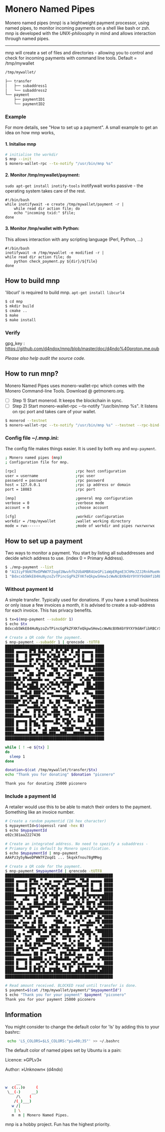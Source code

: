 # Monero Named Pipes

Monero named pipes (mnp) is a leightweight payment processor, using named pipes, to monitor incoming payments on 
a shell like bash or zsh. mnp is developed with the *UNIX-philosophy* in mind and allows interaction through named pipes.

------

mnp will create a set of files and directories - allowing you to control and check for incoming payments with command line tools.
Default = /tmp/mywallet


```bash
/tmp/mywallet/

├── transfer
│   ├── subaddress1
│   └── subaddress2
└── payment
    ├── paymentID1
    └── paymentID2
```

### Example

For more details, see "How to set up a payment".
A small example to get an idea on how mnp works,

#### 1. Initalise mnp

```bash
# initialise the workdir
$ mnp --init
$ monero-wallet-rpc --tx-notify "/usr/bin/mnp %s"
```
#### 2. Monitor /tmp/mywallet/payment:

```sudo apt-get install inotify-tools```
inotifywait works passive - the operating system takes care of the rest.

    #!/bin/bash
    while inotifywait -e create /tmp/mywallet/payment -r | 
        while read dir action file; do
        echo "incoming txid:" $file;
    done

#### 3. Monitor /tmp/wallet with Python:

This allows interaction with any scripting language (Perl, Python, ...)

    #!/bin/bash
    inotifywait -m /tmp/mywallet -e modified -r |
    while read dir action file; do
        python check_payment.py ${dir}/${file}
    done

## How to build mnp

'libcurl' is required to build mnp. `apt-get install libcurl4`

```bash
$ cd mnp
$ mkdir build
$ cmake ..
$ make
$ make install
```

### Verify

gpg_key : https://github.com/d4ndox/mnp/blob/master/doc/d4ndo%40proton.me.pub

*Please also help audit the source code.*


## How to run mnp?

 Monero Named Pipes uses monero-wallet-rpc which comes with the Monero Command-line Tools. Download @ getmonero.org.
 
- [ ] Step 1) Start monerod. It keeps the blockchain in sync.
- [ ] Step 2) Start monero-wallet-rpc --tx-notify "/usr/bin/mnp %s". It listens on rpc port and takes care of your wallet.

```bash
$ monerod --testnet
$ monero-wallet-rpc --tx-notify "/usr/bin/mnp %s" --testnet --rpc-bind-ip 127.0.0.1 --rpc-bind-port 18083 --rpc-login username:password --wallet-file mywallet --prompt-for-password
```

### Config file ~/.mnp.ini:

The config file makes things easier. It is used by both `mnp` and `mnp-payment`.

```bash
; Monero named pipes (mnp)
; Configuration file for mnp.

[rpc]                           ;rpc host configuration
user = username                 ;rpc user
password = password             ;rpc password
host = 127.0.0.1                ;rpc ip address or domain
port = 18083                    ;rpc port 

[mnp]                           ;general mnp configuration
verbose = 0                     ;verbose mode
account = 0                     ;choose account

[cfg]                           ;workdir configuration
workdir = /tmp/mywallet         ;wallet working directory
mode = rwx------                ;mode of workdir and pipes rwxrwxrwx
```

## How to set up a payment

Two ways to monitor a payment. You start by listing all subaddresses and decide which address
to use.
(index 0 = Primary Address).

```bash
$ ./mnp-payment --list
0 "A13iyF9bN7ReDPWW7FZoqd1Nwvhfh2UbAMBR4UeGPi1aWpERgmE3ChMeJZJ2RnkMueHdL7XXwdkQJ5As8XRhTKAhSwjahXd"
1 "Bdxcxb5WkE84HuNyzoZvTPincGgPkZFXKfeQkpwSHew1cWwNcBXN4bY9YXY9dAHfibRBCrX92JwzmASMXsfrRnQqMo3ubLB"
```

### Without payment Id

A simple transfer. Typically used for donations. If you have a small business or only issue a few 
invoices a month, it is advised to create a sub-address for each invoice. This has privacy benefits.

```bash
$ tx=$(mnp-payment --subaddr 1)
$ echo $tx
Bdxcxb5WkE84HuNyzoZvTPincGgPkZFXKfeQkpwSHew1cWwNcBXN4bY9YXY9dAHfibRBCrX92JwzmASMXsfrRnQqMo3ubLB

# Create a QR code for the payment.
$ mnp-payment --subaddr 1 | qrencode -tUTF8
█████████████████████████████████████████████
████ ▄▄▄▄▄ █▀█ █▄█▄ ▄▀ █▄▀▄█▀ █ ▄█ ▄▄▄▄▄ ████
████ █   █ █▀▀▀█ ▀ █▄▀█▄█ ▀▄ ▀ ▄▀█ █   █ ████
████ █▄▄▄█ █▀ █▀▀█▄▀▄▀▀█▄█▀██▀▀ ▄█ █▄▄▄█ ████
████▄▄▄▄▄▄▄█▄▀ ▀▄█ █▄█ ▀▄▀▄▀ █▄█ █▄▄▄▄▄▄▄████
████  ▄▄ █▄   ▀▄▀▀▄  ▀██ ▀▀▀▄▄▄ ▀ ▀ █ █▄█████
████▀▀  ▀ ▄██ ▄█▀█ ▄██ ▀█ ▄▀▄█ ▄███   ▄▄ ████
█████▄█ █▀▄█▄▄▄█▄ ▄▄  ▄▀▀▀▄▄▄█ ▀  ▄▀▄█▄▀█████
████▄█▄▀▄ ▄▄█▀█ ▄▄ ▄▀█▄█▄▀█▀██▀▄▄▄▄█ ██ ▄████
████ █▄▄▀▀▄████▄▀▄▀▄▀▄▄ ▀▄ ▀█ ▄█▀   ▄███▄████
████▄▄ ▀▀█▄█ ███▀▄▀▄▄▄ ▀▀ ▀▀█▄▀ █▄ ▄▀█▄▄ ████
████▄█ █▀▀▄██▀▀█▄▄ ▄ ▀▀▀▀█▀██▄      ▄  ▀█████
██████▀ █▀▄▀▄▄█ ▄█  █▄ ██ ▀▀▀██▄ █ ▀ █▄▄ ████
████ ▄▀▀▀▀▄▄▄██▄▀▄▄▀ ▄█▄▀▄ ▀▄▄ ▄▀▄▄▀█▄█▄▄████
████ █▀ ▄█▄  █▀█▀▄█  ▄██▄ ▀█▀▄ ▄ ▀▀ █▀█▄▄████
████▄█▄█▄▄▄▄ █ █▄▀▄▀▀ ██▀▄ ▀▀█   ▄▄▄ ▀ █ ████
████ ▄▄▄▄▄ █▄▄▀ ▄█▄▄▄▄ █▀ █▀█▄▀▄ █▄█  █▄ ████
████ █   █ █ ██▄ █▄   ▀▀▀▄ ▀█▀▄▄     █▄█▄████
████ █▄▄▄█ █ ▄ ▀ ▄█ ▄███▄ ▀████ ▀▀█▄█▄█▄ ████
████▄▄▄▄▄▄▄█▄▄█▄▄██▄███▄▄███▄▄▄█████▄▄█▄▄████
█████████████████████████████████████████████

while [ ! –e ${tx} ]
do
  sleep 1
done

donation=$(cat /tmp/mywallet/transfer/$tx)
echo "Thank you for donating" $donation "piconero"

Thank you for donating 25000 piconero
```

### Include a payment Id

A retailer would use this to be able to match their orders to the payment.
Something like an invoice number.

```bash
# Create a random paymentid (16 hex character)
$ mypaymentId=$(openssl rand -hex 8)
$ echo $mypaymentId
e02c381aa2227436

# Create an integrated address. No need to spezify a subaddress -
# Priamary 0 is default by Monero spezification.
$ echo $mypaymentId | mnp-payment
AAkPz3y5yNweDPWW7FZoqd1 ... 5kqxkfnou78gMMeg

# Create a QR code for the payment.
$ mnp-payment $mypaymentId | qrencode -tUTF8
█████████████████████████████████████████████████
████ ▄▄▄▄▄ █▀█▄ ▀ ▀ ▄ ▄▄▄▄▀▄█▀▀▀▄ ▀█▄█ ▄▄▄▄▄ ████
████ █   █ █▀▀▀▄▀▄▀█▀▄▄▄▀ ▄█▀▀▀▀▄██▄▄█ █   █ ████
████ █▄▄▄█ █▀█ ▀▄ █ ▀▀▄█▀ ▀▄█▄█▀   █▄█ █▄▄▄█ ████
████▄▄▄▄▄▄▄█▄█▄▀ █▄▀▄█▄█▄▀ █▄█▄█▄█ █ █▄▄▄▄▄▄▄████
████▄   ▄█▄  ▄█ ▀▄▀  ▄▀█ ▄▄██ ▀█▀▄▀█▀▄▀ ▀▄▀▄█████
████ ▀▄█  ▄▄ ██▄▄█▀▄██▄█ ▀██▄▄▄ ██▄▀ ██▀█ ▄█▀████
████▄▄▀▄█▄▄█▀▀▀█▄█▀▀▀▀▄█▀ █▀▄▄▄█▀ ▀█ ▀█▄▀▄▀▀▀████
████ ▄▄▀ █▄██ ▀ ▄▄██▀██ ▀▀ ██▄█ █▄████▀██▀███████
██████▀▀▄▀▄█ ▄▀▄▄▀ ▀▀▀▀▄▀▄  ▀▀ █▀ █ ▄▀▀▀ ▄█▄▀████
████▄ ▄▀▄▄▄ ▄█ ██ ▄   ▀███▄▀ ▄ ▄▀█ ▀ ▄█▄▄▀█ █████
████▄█▄▄▀█▄▄█▄ █▀█▄ ▄█▀█▄ ▄█▄▄ ▄ ▄▀▀▀█▀▀ ▄ ▀▄████
████▄   ▀ ▄██▀██▀▄█ ▄███▄ ████  ▄█▄▀███▄ ▀███████
████▀▄█ ▀▄▄▄▀  ▀▄▄▄▄▀▄▄▀ ▀▄▄█▄▄▄ ▄▀█ ▀█ ▀▄  █████
████▄▀▄ ▄█▄▀  ████▀  █▄▀  ▀▀ █ ▄ ▄▀▀ ▄▀  █▄▀█████
████ ▄ ▄ █▄█ █▀█▄▀▀▀▀█▄█▀▄▀█▄▄▀▄ ███ ▄▀   ▄▀█████
████ █▀▀▄▄▄▀█▀▀ ▄▄▄█▀▄▄ ▀ ▀▀█▄█▄▄█▀██▀█▄█ ▄█▀████
████▄██▄▄▄▄▄ ██ █ ▄▀▀▀▀▄ █▀█▄█▄█ ▄▄  ▄▄▄ █▄  ████
████ ▄▄▄▄▄ █▄████ ▄ █ ▀█▄█▄██▄ ▄▀█▀▀ █▄█  ▄▀█████
████ █   █ █  ▄▄▀▀▄▀▄█▀█▄ ▄ ▄▄▀█▀▄▄█▄▄▄ ▄ ▄  ████
████ █▄▄▄█ █ █▄█▀▄▀ ▄▄▄█▄ ▀█ █▀  █▄▀█▀▀▀ ▀█▀█████
████▄▄▄▄▄▄▄█▄█▄█▄█▄▄█▄████▄▄▄█▄▄███▄█▄████▄██████
█████████████████████████████████████████████████

# Read amount received. BLOCKED read until transfer is done.
$ payment=$(cat /tmp/mywallet/payment/"$mypaymentId")
$ echo "Thank you for your payment" $payment "piconero"
Thank you for your payment 25000 piconero
```

## Information

You might consider to change the default color for 'ls' by adding this to your bashrc:
```bash
 echo 'LS_COLORS=$LS_COLORS:"pi=00;35"' >> ~/.bashrc
```
The default color of named pipes set by Ubuntu is a pain:

Licence: »GPLv3«

Author: »Unknown« (d4ndo)

```bash

     __
w  c(..)o     (
 \__(-)     __)
     /\    (
    /(_)___)
   w /|
    | \
   m  m | Monero Named Pipes.
```


mnp is a hobby project. Fun has the highest priority.

